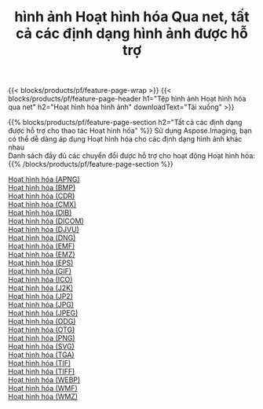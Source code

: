 ﻿---
title: hình ảnh Hoạt hình hóa Qua net, tất cả các định dạng hình ảnh được hỗ trợ 
weight: 3920
url: /vi/net/cartoonify 
lang: vi
langdirlevel: 2
locales: zh-hans,ja,it,ru,de,es,fr,nl,id,lt,pl,pt,vi,tr,ko,zh-hant,ar,hi,th,sv,cs,uk,he
description: Sử dụng Aspose.Imaging, bạn có thể dễ dàng Hoạt hình hóa hình ảnh qua net
---

{{< blocks/products/pf/feature-page-wrap >}}
{{< blocks/products/pf/feature-page-header h1="Tệp hình ảnh Hoạt hình hóa qua net" h2="Hoạt hình hóa hình ảnh" downloadText="Tải xuống" >}}


{{% blocks/products/pf/feature-page-section  h2="Tất cả các định dạng được hỗ trợ cho thao tác Hoạt hình hóa" %}}
Sử dụng Aspose.Imaging, bạn có thể dễ dàng áp dụng Hoạt hình hóa cho các định dạng hình ảnh khác nhau
<br/>
Danh sách đầy đủ các chuyển đổi được hỗ trợ cho hoạt động Hoạt hình hóa:
{{% /blocks/products/pf/feature-page-section %}}
<div class="container-fluid productfamilypage bg-gray">
    <div class="convertypes bg-gray agp-content section">
        <div class="container">
		<div class="row other-converters">
		    <div class='col-md-2 other-converter remove-lp remove-rp'><a href="/imaging/vi/net/cartoonify/apng" >Hoạt hình hóa (APNG)</a></div><div class='col-md-2 other-converter remove-lp remove-rp'><a href="/imaging/vi/net/cartoonify/bmp" >Hoạt hình hóa (BMP)</a></div><div class='col-md-2 other-converter remove-lp remove-rp'><a href="/imaging/vi/net/cartoonify/cdr" >Hoạt hình hóa (CDR)</a></div><div class='col-md-2 other-converter remove-lp remove-rp'><a href="/imaging/vi/net/cartoonify/cmx" >Hoạt hình hóa (CMX)</a></div><div class='col-md-2 other-converter remove-lp remove-rp'><a href="/imaging/vi/net/cartoonify/dib" >Hoạt hình hóa (DIB)</a></div><div class='col-md-2 other-converter remove-lp remove-rp'><a href="/imaging/vi/net/cartoonify/dicom" >Hoạt hình hóa (DICOM)</a></div><div class='col-md-2 other-converter remove-lp remove-rp'><a href="/imaging/vi/net/cartoonify/djvu" >Hoạt hình hóa (DJVU)</a></div><div class='col-md-2 other-converter remove-lp remove-rp'><a href="/imaging/vi/net/cartoonify/dng" >Hoạt hình hóa (DNG)</a></div><div class='col-md-2 other-converter remove-lp remove-rp'><a href="/imaging/vi/net/cartoonify/emf" >Hoạt hình hóa (EMF)</a></div><div class='col-md-2 other-converter remove-lp remove-rp'><a href="/imaging/vi/net/cartoonify/emz" >Hoạt hình hóa (EMZ)</a></div><div class='col-md-2 other-converter remove-lp remove-rp'><a href="/imaging/vi/net/cartoonify/eps" >Hoạt hình hóa (EPS)</a></div><div class='col-md-2 other-converter remove-lp remove-rp'><a href="/imaging/vi/net/cartoonify/gif" >Hoạt hình hóa (GIF)</a></div><div class='col-md-2 other-converter remove-lp remove-rp'><a href="/imaging/vi/net/cartoonify/ico" >Hoạt hình hóa (ICO)</a></div><div class='col-md-2 other-converter remove-lp remove-rp'><a href="/imaging/vi/net/cartoonify/j2k" >Hoạt hình hóa (J2K)</a></div><div class='col-md-2 other-converter remove-lp remove-rp'><a href="/imaging/vi/net/cartoonify/jp2" >Hoạt hình hóa (JP2)</a></div><div class='col-md-2 other-converter remove-lp remove-rp'><a href="/imaging/vi/net/cartoonify/jpg" >Hoạt hình hóa (JPG)</a></div><div class='col-md-2 other-converter remove-lp remove-rp'><a href="/imaging/vi/net/cartoonify/jpeg" >Hoạt hình hóa (JPEG)</a></div><div class='col-md-2 other-converter remove-lp remove-rp'><a href="/imaging/vi/net/cartoonify/odg" >Hoạt hình hóa (ODG)</a></div><div class='col-md-2 other-converter remove-lp remove-rp'><a href="/imaging/vi/net/cartoonify/otg" >Hoạt hình hóa (OTG)</a></div><div class='col-md-2 other-converter remove-lp remove-rp'><a href="/imaging/vi/net/cartoonify/png" >Hoạt hình hóa (PNG)</a></div><div class='col-md-2 other-converter remove-lp remove-rp'><a href="/imaging/vi/net/cartoonify/svg" >Hoạt hình hóa (SVG)</a></div><div class='col-md-2 other-converter remove-lp remove-rp'><a href="/imaging/vi/net/cartoonify/tga" >Hoạt hình hóa (TGA)</a></div><div class='col-md-2 other-converter remove-lp remove-rp'><a href="/imaging/vi/net/cartoonify/tif" >Hoạt hình hóa (TIF)</a></div><div class='col-md-2 other-converter remove-lp remove-rp'><a href="/imaging/vi/net/cartoonify/tiff" >Hoạt hình hóa (TIFF)</a></div><div class='col-md-2 other-converter remove-lp remove-rp'><a href="/imaging/vi/net/cartoonify/webp" >Hoạt hình hóa (WEBP)</a></div><div class='col-md-2 other-converter remove-lp remove-rp'><a href="/imaging/vi/net/cartoonify/wmf" >Hoạt hình hóa (WMF)</a></div><div class='col-md-2 other-converter remove-lp remove-rp'><a href="/imaging/vi/net/cartoonify/wmz" >Hoạt hình hóa (WMZ)</a></div>
                </div>
        </div>
    </div>
</div>
<br/>
